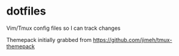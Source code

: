 # dotfiles
Vim/Tmux config files so I can track changes

Themepack initially grabbed from https://github.com/jimeh/tmux-themepack
